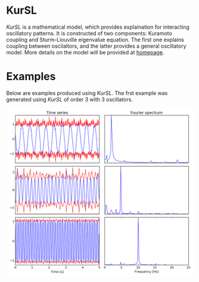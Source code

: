 # KurSL
*KurSL* is a mathematical model, which provides explaination for interacting oscillatory patterns. It is constructed of two components: Kuramoto coupling and Sturm-Liouville eigenvalue equation. The first one explains coupling between oscilaltors, and the latter provides a general oscillatory model. More details on the model will be provided at [homepage](www.laszukdawid.com).

# Examples
Below are examples produced using *KurSL*. The frst example was generated using *KurSL* of order 3 with 3 oscillators.

![Example of KurSL model][example]

[example]: https://github.com/laszukdawid/KurSL/blob/master/KurSL_example.png "Example of KurSL model"

